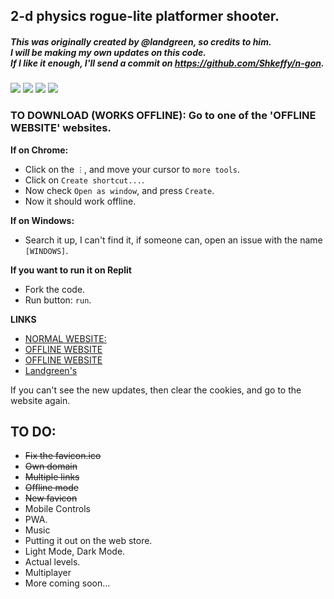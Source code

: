 ## 2-d physics rogue-lite platformer shooter.
##### *This was originally created by @landgreen, so credits to him.*<br>I will be making my own updates on this code.<br>If I like it enough, I'll send a commit on https://github.com/Shkeffy/n-gon.

<p align="left">
<img src="https://img.shields.io/github/stars/Shkeffy/ngon?style=for-the-badge&logo=appveyor">
<img src="https://img.shields.io/github/forks/Shkeffy/ngon?style=for-the-badge&logo=appveyor">
<img src="https://img.shields.io/github/license/Shkeffy/ngon?style=for-the-badge&logo=appveyor">
<img src="https://img.shields.io/github/downloads/Shkeffy/ngon/total?style=for-the-badge&logo=appveyor">
</p>

### TO DOWNLOAD (WORKS OFFLINE): Go to one of the 'OFFLINE WEBSITE' websites.
**If on Chrome:**
- Click on the `︙`, and move your cursor to `more tools`.
- Click on `Create shortcut...`.
- Now check `Open as window`, and press `Create`.
- Now it should work offline.

**If on Windows:**
- Search it up, I can't find it, if someone can, open an issue with the name `[WINDOWS]`.

**If you want to run it on Replit**
- Fork the code.
- Run button: `run`.

**LINKS**
- [NORMAL WEBSITE:](https://shkeffy.github.io/ngon/)
- [OFFLINE WEBSITE](https://www.ngon.cf)
- [OFFLINE WEBSITE](https://ngon.shkeffy.repl.co)
- [Landgreen's](https://landgreen.github.io/sidescroller/index.html)

If you can't see the new updates, then clear the cookies, and go to the website again.

## TO DO:
- ~~Fix the favicon.ico~~
- ~~Own domain~~
- ~~Multiple links~~
- ~~Offline mode~~
- ~~New favicon~~
- Mobile Controls
- PWA.
- Music
- Putting it out on the web store.
- Light Mode, Dark Mode.
- Actual levels.
- Multiplayer
- More coming soon...
